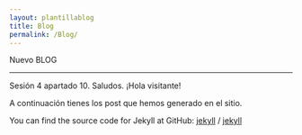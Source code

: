 ```yaml
---
layout: plantillablog
title: Blog
permalink: /Blog/
---
```


Nuevo BLOG
************

Sesión 4 apartado 10.
Saludos.
¡Hola visitante!

A continuación tienes los post que hemos generado en el sitio. 



You can find the source code for Jekyll at GitHub:
[jekyll][jekyll-organization] /
[jekyll](https://github.com/jekyll/jekyll)


[jekyll-organization]: https://github.com/jekyll
